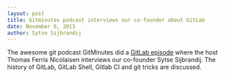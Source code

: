 ```yaml
---
layout: post
title: Gitminutes podcast interviews our co-founder about GitLab
date: November 6, 2013
author: Sytse Sijbrandij
---
```

The awesome git podcast GitMinutes did a [GitLab episode](http://episodes.gitminutes.com/2013/11/gitminutes-25-sytse-sijbrandij-from.html) where the host Thomas Ferris Nicolaisen interviews our co-founder Sytse Sijbrandij. The history of GitLab, GitLab Shell, Gitlab CI and git tricks are discussed.
